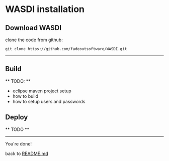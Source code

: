 
# WASDI installation

## Download WASDI

clone the code from github:

`git clone https://github.com/fadeoutsoftware/WASDI.git`

----

## Build


** TODO: **

- eclipse maven project setup
- how to build
- how to setup users and passwords

## Deploy

** TODO **

----

You're done!

back to [README.md](./README.md)